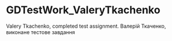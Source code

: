 # GDTestWork_ValeryTkachenko
 Valery Tkachenko, completed test assignment. Валерій Ткаченко, виконане тестове завдання

